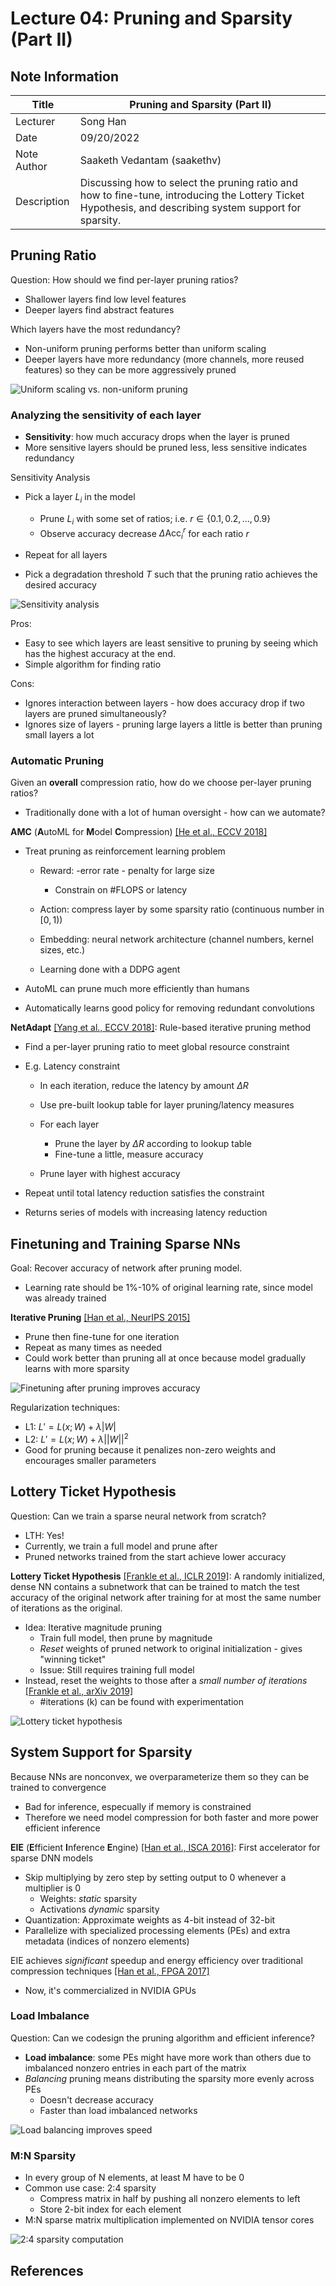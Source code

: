 # Lecture 04: Pruning and Sparsity (Part II) 

## Note Information

| Title       | Pruning and Sparsity (Part II)                                                    |
|-------------|-----------------------------------------------------------------------------------------------------------------|
| Lecturer    | Song Han                                                                                                        |
| Date        | 09/20/2022                                                                                                      |
| Note Author | Saaketh Vedantam (saakethv)                                                                                                 |
| Description | Discussing how to select the pruning ratio and how to fine-tune, introducing the Lottery Ticket Hypothesis, and describing system support for sparsity. |

## Pruning Ratio

Question: How should we find per-layer pruning ratios?

- Shallower layers find low level features 
- Deeper layers find abstract features

Which layers have the most redundancy?

- Non-uniform pruning performs better than uniform scaling
- Deeper layers have more redundancy (more channels, more reused features) so they can be more aggressively pruned

![Uniform scaling vs. non-uniform pruning](figures/lecture-04/saakethv/uniform.png)

### Analyzing the sensitivity of each layer

- **Sensitivity**: how much accuracy drops when the layer is pruned
- More sensitive layers should be pruned less, less sensitive indicates redundancy

Sensitivity Analysis

- Pick a layer $L_i$ in the model

    - Prune $L_i$ with some set of ratios; i.e. $r\in \{0.1,0.2,\dots,0.9\}$
    - Observe accuracy decrease $\Delta{\text{Acc}_i^r}$ for each ratio $r$
- Repeat for all layers
- Pick a degradation threshold $T$ such that the pruning ratio achieves the desired accuracy

![Sensitivity analysis](figures/lecture-04/saakethv/sensitivity.png)

Pros: 

- Easy to see which layers are least sensitive to pruning by seeing which has the highest accuracy at the end.
- Simple algorithm for finding ratio

Cons: 
- Ignores interaction between layers - how does accuracy drop if two layers are pruned simultaneously?
- Ignores size of layers - pruning large layers a little is better than pruning small layers a lot

### Automatic Pruning

Given an **overall** compression ratio, how do we choose per-layer pruning ratios?

- Traditionally done with a lot of human oversight - how can we automate?

**AMC** (**A**utoML for **M**odel **C**ompression) [ [He et al., ECCV 2018]](https://arxiv.org/abs/1802.03494)

- Treat pruning as reinforcement learning problem

    - Reward: -error rate - penalty for large size

        - Constrain on #FLOPS or latency
    - Action: compress layer by some sparsity ratio (continuous number in $[0,1)$)
    - Embedding: neural network architecture (channel numbers, kernel sizes, etc.)
    - Learning done with a DDPG agent
- AutoML can prune much more efficiently than humans
- Automatically learns good policy for removing redundant convolutions

**NetAdapt** [[Yang et al., ECCV 2018]](https://arxiv.org/abs/1804.03230): Rule-based iterative pruning method

- Find a per-layer pruning ratio to meet global resource constraint 
- E.g. Latency constraint

    - In each iteration, reduce the latency by amount $\Delta R$
    - Use pre-built lookup table for layer pruning/latency measures
    - For each layer

        - Prune the layer by $\Delta R$ according to lookup table
        - Fine-tune a little, measure accuracy
    - Prune layer with highest accuracy
- Repeat until total latency reduction satisfies the constraint
- Returns series of models with increasing latency reduction

## Finetuning and Training Sparse NNs

Goal: Recover accuracy of network after pruning model.

- Learning rate should be 1%-10% of original learning rate, since model was already trained

**Iterative Pruning** [[Han et al., NeurIPS 2015]](https://arxiv.org/abs/1506.02626)

- Prune then fine-tune for one iteration
- Repeat as many times as needed
- Could work better than pruning all at once because model gradually learns with more sparsity

![Finetuning after pruning improves accuracy](figures/lecture-04/saakethv/finetune.png)

Regularization techniques:

- L1: $L'=L(x;W)+\lambda|W|$
- L2: $L'=L(x;W)+\lambda||W||^2$
- Good for pruning because it penalizes non-zero weights and encourages smaller parameters

## Lottery Ticket Hypothesis 

Question: Can we train a sparse neural network from scratch?

- LTH: Yes!
- Currently, we train a full model and prune after
- Pruned networks trained from the start achieve lower accuracy

**Lottery Ticket Hypothesis** [[Frankle et al., ICLR 2019]](https://arxiv.org/abs/1803.03635): A randomly initialized, dense NN contains a subnetwork that can be trained to match the test accuracy of the original network after training for at most the same number of iterations as the original.

- Idea: Iterative magnitude pruning
    - Train full model, then prune by magnitude
    - *Reset* weights of pruned network to original initialization - gives "winning ticket"
    - Issue: Still requires training full model
- Instead, reset the weights to those after a *small number of iterations* [[Frankle et al., arXiv 2019]](https://arxiv.org/abs/1903.01611)
    - #iterations (k) can be found with experimentation

![Lottery ticket hypothesis](figures/lecture-04/saakethv/lottery.png)

## System Support for Sparsity

Because NNs are nonconvex, we overparameterize them so they can be trained to convergence
- Bad for inference, especually if memory is constrained
- Therefore we need model compression for both faster and more power efficient inference

**EIE** (**E**fficient **I**nference **E**ngine) [[Han et al., ISCA 2016]](https://arxiv.org/pdf/1602.01528.pdf): First accelerator for sparse DNN models
- Skip multiplying by zero step by setting output to 0 whenever a multiplier is 0
    - Weights: *static* sparsity
    - Activations *dynamic* sparsity
- Quantization: Approximate weights as 4-bit instead of 32-bit
- Parallelize with specialized processing elements (PEs) and extra metadata (indices of nonzero elements)

EIE achieves *significant* speedup and energy efficiency over traditional compression techniques [[Han et al., FPGA 2017]](https://arxiv.org/abs/1612.00694)
- Now, it's commercialized in NVIDIA GPUs

### Load Imbalance

Question: Can we codesign the pruning algorithm and efficient inference?
- **Load imbalance**: some PEs might have more work than others due to imbalanced nonzero entries in each part of the matrix
- *Balancing* pruning means distributing the sparsity more evenly across PEs
    - Doesn't decrease accuracy
    - Faster than load imbalanced networks

![Load balancing improves speed](figures/lecture-04/saakethv/balance.png)

### M:N Sparsity

- In every group of N elements, at least M have to be 0
- Common use case: 2:4 sparsity
    - Compress matrix in half by pushing all nonzero elements to left
    - Store 2-bit index for each element
- M:N sparse matrix multiplication implemented on NVIDIA tensor cores

![2:4 sparsity computation](figures/lecture-04/saakethv/mton.png)

## References



